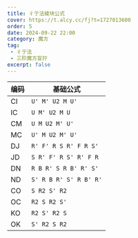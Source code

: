```yaml
---
title: 彳亍法棱块公式
cover: https://t.alcy.cc/fj?t=1727013600
order: 5
date: 2024-09-22 22:00
category: 魔方
tag: 
 - 彳亍法
 - 三阶魔方盲拧
excerpt: false
---
```

| 编码 | 基础公式                 |
| ---- | ------------------------ |
| CI   | `U' M' U2 M U'`        |
| IC   | `U M' U2 M U`          |
| CM   | `U M U2 M' U'`         |
| MC   | `U' M U2 M' U'`        |
| DJ   | `R' F' R S R' F R S'`  |
| JD   | `S R' F' R S' R' F R`  |
| DN   | `R B R' S R B' R' S'`  |
| ND   | `S' R B R' S' R B' R'` |
| CO   | `S R2 S' R2`           |
| OC   | `R2 S R2 S'`           |
| KO   | `R2 S' R2 S`           |
| OK   | `S' R2 S R2`           |
